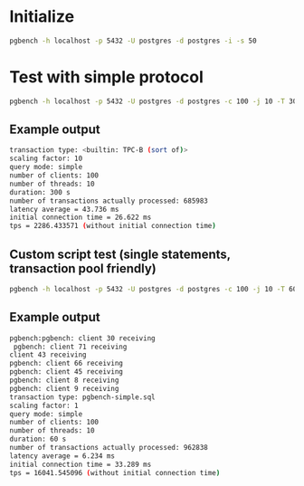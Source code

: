 # Initialize

```bash
pgbench -h localhost -p 5432 -U postgres -d postgres -i -s 50
```

# Test with simple protocol

```bash
pgbench -h localhost -p 5432 -U postgres -d postgres -c 100 -j 10 -T 300 -M simple
```

## Example output

```bash
transaction type: <builtin: TPC-B (sort of)>
scaling factor: 10
query mode: simple
number of clients: 100
number of threads: 10
duration: 300 s
number of transactions actually processed: 685983
latency average = 43.736 ms
initial connection time = 26.622 ms
tps = 2286.433571 (without initial connection time)
```

## Custom script test (single statements, transaction pool friendly)

```bash
pgbench -h localhost -p 5432 -U postgres -d postgres -c 100 -j 10 -T 60 -f pgbench-simple.sql
```

## Example output

```bash
pgbench:pgbench: client 30 receiving
 pgbench: client 71 receiving
client 43 receiving
pgbench: client 66 receiving
pgbench: client 45 receiving
pgbench: client 8 receiving
pgbench: client 9 receiving
transaction type: pgbench-simple.sql
scaling factor: 1
query mode: simple
number of clients: 100
number of threads: 10
duration: 60 s
number of transactions actually processed: 962838
latency average = 6.234 ms
initial connection time = 33.289 ms
tps = 16041.545096 (without initial connection time)
```
